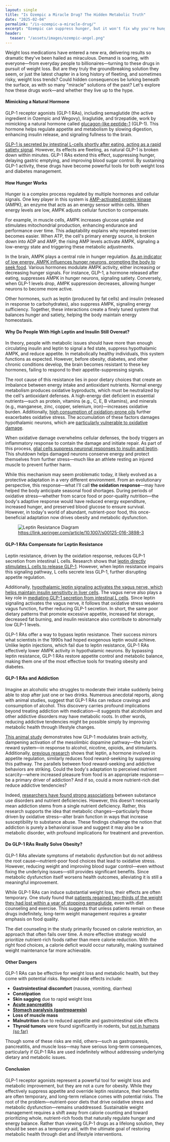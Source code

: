 ```yaml
---
layout: single
title: "Is Ozempic a Miracle Drug? The Hidden Metabolic Truth"
date: "2025-02-04"
permalink: "/is-ozempic-a-miracle-drug/"
excerpt: "Ozempic can suppress hunger, but it won't fix why you're hungry."
header:
  teaser: "/assets/images/ozempic-angel.png"
---
```


Weight loss medications have entered a new era, delivering results so dramatic they've been hailed as miraculous. Demand is soaring, with everyone—from everyday people to billionaires—turning to these drugs in pursuit of weight loss. But are they truly the groundbreaking solution they seem, or just the latest chapter in a long history of fleeting, and sometimes risky, weight loss trends? Could hidden consequences be lurking beneath the surface, as with so many "miracle" solutions of the past? Let's explore how these drugs work—and whether they live up to the hype.

#### Mimicking a Natural Hormone

GLP-1 receptor agonists (GLP-1 RAs), including semaglutide (the active ingredient in Ozempic and Wegovy), liraglutide, and tirzepatide, work by mimicking a natural hormone called [glucagon-like peptide-1](https://en.wikipedia.org/wiki/Glucagon-like_peptide-1) (GLP-1). This hormone helps regulate appetite and metabolism by slowing digestion, enhancing insulin release, and signaling fullness to the brain.

[GLP-1 is secreted by intestinal L-cells shortly after eating, acting as a rapid satiety signal](https://diabetesjournals.org/diabetes/article/55/Supplement_2/S70/12058/Glucagon-Like-Peptide-1-Secretion-by-the-L-CellThe). However, its effects are fleeting, as natural GLP-1 is broken down within minutes. GLP-1 RAs extend this effect, suppressing hunger, delaying gastric emptying, and improving blood sugar control. By sustaining GLP-1 activity, these drugs have become powerful tools for both weight loss and diabetes management.

#### How Hunger Works

Hunger is a complex process regulated by multiple hormones and cellular signals. One key player in this system is [AMP-activated protein kinase](https://en.wikipedia.org/wiki/AMP-activated_protein_kinase) (AMPK), an enzyme that acts as an energy sensor within cells. When energy levels are low, AMPK adjusts cellular function to compensate.

For example, in muscle cells, AMPK increases glucose uptake and stimulates mitochondrial production, enhancing endurance and performance over time. This adaptability explains why repeated exercise becomes easier. When ATP, the cell's primary energy source, is broken down into ADP and AMP, the rising AMP levels activate AMPK, signaling a low-energy state and triggering these metabolic adjustments.

In the brain, AMPK plays a central role in hunger regulation. [As an indicator of low energy, AMPK influences hunger neurons, prompting the body to seek food](https://pmc.ncbi.nlm.nih.gov/articles/PMC6274700/). Various hormones modulate AMPK activity, either increasing or decreasing hunger signals. For instance, GLP-1, a hormone released after eating, suppresses AMPK in hunger neurons, signaling satiety. Conversely, when GLP-1 levels drop, AMPK suppression decreases, allowing hunger neurons to become more active.

Other hormones, such as leptin (produced by fat cells) and insulin (released in response to carbohydrates), also suppress AMPK, signaling energy sufficiency. Together, these interactions create a finely tuned system that balances hunger and satiety, helping the body maintain energy homeostasis.

#### Why Do People With High Leptin and Insulin Still Overeat?

In theory, people with metabolic issues should have more than enough circulating insulin and leptin to signal a fed state, suppress hypothalamic AMPK, and reduce appetite. In metabolically healthy individuals, this system functions as expected. However, before obesity, diabetes, and other chronic conditions develop, the brain becomes resistant to these key hormones, failing to respond to their appetite-suppressing signals.

The root cause of this resistance lies in poor dietary choices that create an imbalance between energy intake and antioxidant nutrients. Normal energy metabolism produces oxidative byproducts, which must be neutralized by the cell's antioxidant defenses. A high-energy diet deficient in essential nutrients—such as protein, vitamins (e.g., C, E, B vitamins), and minerals (e.g., manganese, zinc, copper, selenium, iron)—increases oxidative burden. Additionally, [high consumption of oxidation-prone oils](https://en.wikipedia.org/wiki/Lipid_peroxidation) further exacerbates oxidative stress. The accumulation of these factors damages hypothalamic neurons, which are [particularly vulnerable to oxidative damage](https://www.ncbi.nlm.nih.gov/pmc/articles/PMC7603161/).

When oxidative damage overwhelms cellular defenses, the body triggers an inflammatory response to contain the damage and initiate repair. As part of this process, [glial cells suppress neuronal responses to insulin and leptin](https://www.ncbi.nlm.nih.gov/pmc/articles/PMC5253392/). This shutdown helps damaged neurons conserve energy and protect themselves from further stress—much like an athlete resting an injured muscle to prevent further harm.

While this mechanism may seem problematic today, it likely evolved as a protective adaptation in a very different environment. From an evolutionary perspective, this response—what I'll call **the oxidation response**—may have helped the body anticipate seasonal food shortages. During periods of oxidative stress—whether from scarce food or poor-quality nutrition—the body's adaptive response would have reduced energy expenditure, increased hunger, and preserved blood glucose to ensure survival. However, in today's world of abundant, nutrient-poor food, this once-beneficial adaptation now drives obesity and metabolic dysfunction.

<figure>
    <img src="/assets/images/leptin+resistance+diagram.png"
         alt="Leptin Resistance Diagram">
    <figcaption><a href="https://link.springer.com/article/10.1007/s00125-016-3898-3">https://link.springer.com/article/10.1007/s00125-016-3898-3</a></figcaption>
</figure>

#### GLP-1 RAs Compensate for Leptin Resistance

Leptin resistance, driven by the oxidation response, reduces GLP-1 secretion from intestinal L cells. Research shows that [leptin directly stimulates L cells to release GLP-1](https://diabetesjournals.org/diabetes/article/52/2/252/26710/Role-of-Leptin-in-the-Regulation-of-Glucagon-Like). However, when leptin resistance impairs this signaling pathway, L cells secrete less GLP-1, further disrupting appetite regulation.

Additionally, [hypothalamic leptin signaling activates the vagus nerve, which helps maintain insulin sensitivity in liver cells](https://pubmed.ncbi.nlm.nih.gov/19574396/). The vagus nerve also plays a key role in [mediating GLP-1 secretion from intestinal L cells](https://pubmed.ncbi.nlm.nih.gov/26048300/). Since leptin signaling activates the vagus nerve, it follows that oxidative stress weakens vagus function, further reducing GLP-1 secretion. In short, the same poor dietary patterns that promote excessive appetite, increased fat storage, decreased fat burning, and insulin resistance also contribute to abnormally low GLP-1 levels.

GLP-1 RAs offer a way to bypass leptin resistance. Their success mirrors what scientists in the 1990s had hoped exogenous leptin would achieve. Unlike leptin injections, which fail due to leptin resistance, GLP-1 RAs effectively lower AMPK activity in hypothalamic neurons. By bypassing leptin resistance, GLP-1 RAs restore appetite control and metabolic balance, making them one of the most effective tools for treating obesity and diabetes.

#### GLP-1 RAs and Addiction

Imagine an alcoholic who struggles to moderate their intake suddenly being able to stop after just one or two drinks. Numerous anecdotal reports, along with animal studies, suggest that GLP-1 RAs can reduce cravings and consumption of alcohol. This discovery carries profound implications beyond treating addiction with medication—it suggests that alcoholism and other addictive disorders may have metabolic roots. In other words, reducing addictive tendencies might be possible simply by improving metabolic health through lifestyle changes.

[This animal study](https://pmc.ncbi.nlm.nih.gov/articles/PMC10097922/) demonstrates how GLP-1 modulates brain activity, dampening activation of the mesolimbic dopamine pathway—the brain's reward system—in response to alcohol, nicotine, opioids, and stimulants. Additionally, [previous research](https://pubmed.ncbi.nlm.nih.gov/33867112/) shows that leptin, a hormone involved in appetite regulation, similarly reduces food reward-seeking by suppressing this pathway. The parallels between food reward-seeking and addictive behaviors are striking. Could the body's adaptation to perceived nutrient scarcity—where increased pleasure from food is an appropriate response—be a primary driver of addiction? And if so, could a more nutrient-rich diet reduce addictive tendencies?

Indeed, [researchers have found strong associations](https://pubmed.ncbi.nlm.nih.gov/28806640/) between substance use disorders and nutrient deficiencies. However, this doesn't necessarily mean addiction stems from a single nutrient deficiency. Rather, this research supports the idea that metabolic changes—particularly those driven by oxidative stress—alter brain function in ways that increase susceptibility to substance abuse. These findings challenge the notion that addiction is purely a behavioral issue and suggest it may also be a metabolic disorder, with profound implications for treatment and prevention.

#### Do GLP-1 RAs Really Solve Obesity?

GLP-1 RAs alleviate symptoms of metabolic dysfunction but do not address the root cause—nutrient-poor food choices that lead to oxidative stress. However, reducing weight and improving blood sugar control—even without fixing the underlying issues—still provides significant benefits. Since metabolic dysfunction itself worsens health outcomes, alleviating it is still a meaningful improvement.

While GLP-1 RAs can induce substantial weight loss, their effects are often temporary. One study found that [patients regained two-thirds of the weight they had lost within a year of stopping semaglutide](https://pubmed.ncbi.nlm.nih.gov/35441470/), even with diet counseling and exercise. This suggests that unless patients remain on these drugs indefinitely, long-term weight management requires a greater emphasis on food quality.

The diet counseling in the study primarily focused on calorie restriction, an approach that often fails over time. A more effective strategy would prioritize nutrient-rich foods rather than mere calorie reduction. With the right food choices, a calorie deficit would occur naturally, making sustained weight maintenance far more achievable.

#### Other Dangers

GLP-1 RAs can be effective for weight loss and metabolic health, but they come with potential risks. Reported side effects include:

- **Gastrointestinal discomfort** (nausea, vomiting, diarrhea)
- **Constipation**
- **Skin sagging** due to rapid weight loss
- **[Acute pancreatitis](https://pmc.ncbi.nlm.nih.gov/articles/PMC10506915/)**
- **[Stomach paralysis (gastroparesis)](https://pmc.ncbi.nlm.nih.gov/articles/PMC10874596/)**
- **Loss of muscle mass**
- **Malnutrition** due to reduced appetite and gastrointestinal side effects
- **Thyroid tumors** were found significantly in rodents, but [not in humans (so far)](https://pmc.ncbi.nlm.nih.gov/articles/PMC11050669/)

Though some of these risks are mild, others—such as gastroparesis, pancreatitis, and muscle loss—may have serious long-term consequences, particularly if GLP-1 RAs are used indefinitely without addressing underlying dietary and metabolic issues.

#### Conclusion

GLP-1 receptor agonists represent a powerful tool for weight loss and metabolic improvement, but they are not a cure for obesity. While they effectively suppress appetite and override leptin resistance, their benefits are often temporary, and long-term reliance comes with potential risks. The root of the problem—nutrient-poor diets that drive oxidative stress and metabolic dysfunction—remains unaddressed. Sustainable weight management requires a shift away from calorie counting and toward prioritizing whole, nutrient-rich foods that naturally regulate hunger and energy balance. Rather than viewing GLP-1 drugs as a lifelong solution, they should be seen as a temporary aid, with the ultimate goal of restoring metabolic health through diet and lifestyle interventions.
